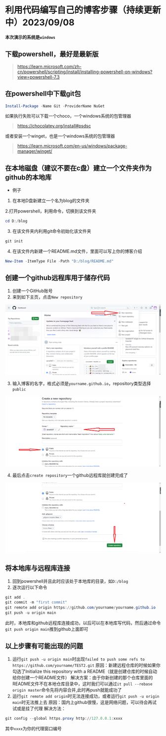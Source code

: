 # 利用代码编写自己的博客步骤（持续更新中）2023/09/08
**本次演示的系统是`windows`**
## 下载powershell，最好是最新版
> https://learn.microsoft.com/zh-cn/powershell/scripting/install/installing-powershell-on-windows?view=powershell-7.3
## 在powershell中下载git包
```powershell
Install-Package -Name Git -ProviderName NuGet
```
如果执行失败可以下载一个choco，一个windows系统的包管理器
> https://chocolatey.org/install#psdsc

或者安装一个winget，也是一个windows系统的包管理器
> https://learn.microsoft.com/en-us/windows/package-manager/winget/
## 在本地磁盘（建议不要在c盘）建立一个文件夹作为github的本地库
* 例子
1. 在本地D盘新建立一个名为blog的文件夹

2.打开powershell，利用命令，切换到该文件夹
```powershell
cd D:/blog
```
3. 在该文件夹内利用git命令初始化该文件夹
```powershell
git init
```
4. 在该文件内新建一个README.md文件，里面可以写上你的博客介绍
```powershell
New-Item -ItemType File -Path "D:/blog/README.md"
```
## 创建一个github远程库用于储存代码
1. 创建一个GitHub账号
2. 来到如下主页，点击`New repository`

![alt text](https://github.com/senai6667/senai6667.github.io/blob/main/magic/new%20repository.png "ways one")

3. 输入博客的名字，格式必须是`yourname.github.io`，repository类型选择`public`

![alt text](https://github.com/senai6667/senai6667.github.io/blob/main/magic/repository%20name.png "ways two")

4. 最后点击`create repository`一个github远程库就创建完成了

![alt text](https://github.com/senai6667/senai6667.github.io/blob/main/magic/create%20repository.png "ways three")

## 将本地库与远程库连接
1. 回到powershell并且此时应该处于本地库的目录，如`D:/blog`
2. 逐次运行以下命令
```powershell
git add .
git commit -m "first commit"
git remote add origin https://github.com/yourname/yourname.github.io
git push -u origin main
```
此时，本地库和github远程库连接成功，以后可以在本地库写代码，然后通过命令`git push origin main`推到github上面即可
## 以上步骤有可能出现的问题
1. 运行`git push -u origin main`时出现`failed to push some refs to https://github.com/yourname/TEST2.git`
原因：新建远程仓库的时候如果你勾选了Initialize this repository with a README（就是创建仓库的时候自动给你创建一个README文件）
解决方案：由于你新创建的那个仓库里面的README文件不在本地仓库目录中，这时我们可以通过`it pull --rebase origin master`命令先将内容合并,此时再push就能成功了
2. 运行`git remote add origin`时无法连接成功，或者运行`git push -u origin main`时无法推上去
原因：国内上github很慢，这是网络问题，可以待会再试试或是挂了代理
解决方法：
```powershell
git config --global https.proxy http://127.0.0.1:xxxx
```
其中`xxxx`为你的代理窗口编号
